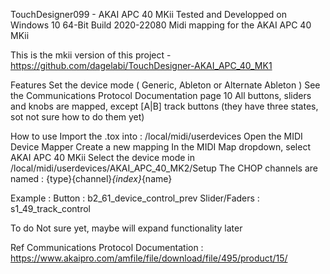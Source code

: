 TouchDesigner099 - AKAI APC 40 MKii
Tested and Developped on Windows 10 64-Bit Build 2020-22080
Midi mapping for the AKAI APC 40 MKii

This is the mkii version of this project - https://github.com/dagelabi/TouchDesigner-AKAI_APC_40_MK1

Features
Set the device mode ( Generic, Ableton or Alternate Ableton )
See the Communications Protocol Documentation page 10
All buttons, sliders and knobs are mapped, except [A|B] track buttons (they have three states, sot not sure how to do them yet)

How to use
Import the .tox into : /local/midi/userdevices
Open the MIDI Device Mapper
Create a new mapping
In the MIDI Map dropdown, select AKAI APC 40 MKii
Select the device mode in /local/midi/userdevices/AKAI_APC_40_MK2/Setup
The CHOP channels are named :
{type}{channel}_{index}_{name}

Example :
Button : b2_61_device_control_prev
Slider/Faders : s1_49_track_control

To do
Not sure yet, maybe will expand functionality later

Ref
Communications Protocol Documentation : https://www.akaipro.com/amfile/file/download/file/495/product/15/
